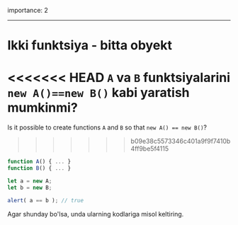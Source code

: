 importance: 2

---

# Ikki funktsiya - bitta obyekt

<<<<<<< HEAD
`A` va `B` funktsiyalarini `new A()==new B()` kabi yaratish mumkinmi?
=======
Is it possible to create functions `A` and `B` so that `new A() == new B()`?
>>>>>>> b09e38c5573346c401a9f9f7410b4ff9be5f4115

```js no-beautify
function A() { ... }
function B() { ... }

let a = new A;
let b = new B;

alert( a == b ); // true
```

Agar shunday bo'lsa, unda ularning kodlariga misol keltiring.
